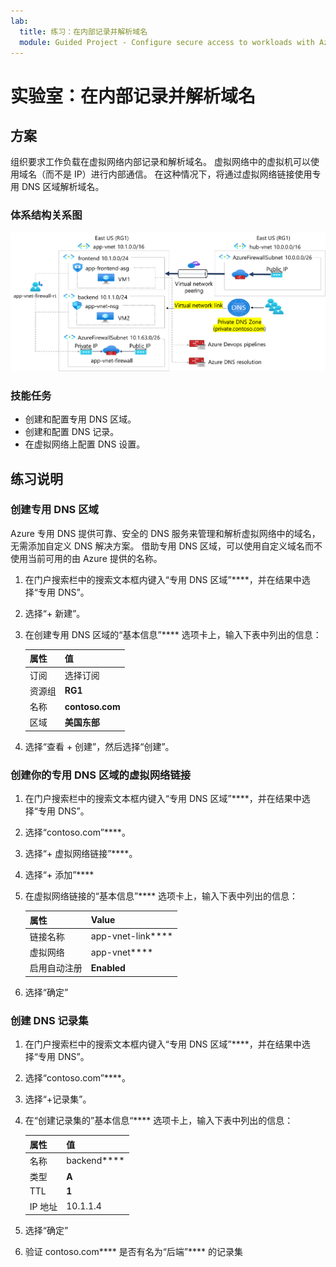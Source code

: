```yaml
---
lab:
  title: 练习：在内部记录并解析域名
  module: Guided Project - Configure secure access to workloads with Azure virtual networking services
---
```


# 实验室：在内部记录并解析域名

## 方案

组织要求工作负载在虚拟网络内部记录和解析域名。 虚拟网络中的虚拟机可以使用域名（而不是 IP）进行内部通信。 在这种情况下，将通过虚拟网络链接使用专用 DNS 区域解析域名。 



### 体系结构关系图

![Azure DNS 链接到虚拟网络的示意图。](../Media/task-5.png)

### 技能任务
- 创建和配置专用 DNS 区域。 
- 创建和配置 DNS 记录。
- 在虚拟网络上配置 DNS 设置。

## 练习说明

### 创建专用 DNS 区域

Azure 专用 DNS 提供可靠、安全的 DNS 服务来管理和解析虚拟网络中的域名，无需添加自定义 DNS 解决方案。 借助专用 DNS 区域，可以使用自定义域名而不使用当前可用的由 Azure 提供的名称。

1. 在门户搜索栏中的搜索文本框内键入“专用 DNS 区域”****，并在结果中选择“专用 DNS”。

1. 选择“+ 新建”。

1. 在创建专用 DNS 区域的“基本信息”**** 选项卡上，输入下表中列出的信息：

    | 属性 | 值    |
    |:---------|:---------|
    |订阅|选择订阅|
    |资源组|**RG1**|
    |名称|**contoso.com**|
    |区域|**美国东部**|

1. 选择“查看 + 创建”，然后选择“创建”。

### 创建你的专用 DNS 区域的虚拟网络链接

1. 在门户搜索栏中的搜索文本框内键入“专用 DNS 区域”****，并在结果中选择“专用 DNS”。

1. 选择“contoso.com”****。

1. 选择“+ 虚拟网络链接”****。

1. 选择“+ 添加”****

1. 在虚拟网络链接的“基本信息”**** 选项卡上，输入下表中列出的信息：

    | 属性 | Value    |
    |:---------|:---------|
    |链接名称|app-vnet-link****|
    |虚拟网络|app-vnet****|
    |启用自动注册|**Enabled**|

1. 选择“确定”

### 创建 DNS 记录集

1. 在门户搜索栏中的搜索文本框内键入“专用 DNS 区域”****，并在结果中选择“专用 DNS”。

1. 选择“contoso.com”****。

1. 选择“+记录集”。

1. 在“创建记录集的”基本信息“**** 选项卡上，输入下表中列出的信息：

    | 属性 | 值    |
    |:---------|:---------|
    |名称|backend****|
    |类型|**A**|
    |TTL|**1**|
    |IP 地址|10.1.1.4|


1. 选择“确定”

1. 验证 contoso.com**** 是否有名为“后端”**** 的记录集
